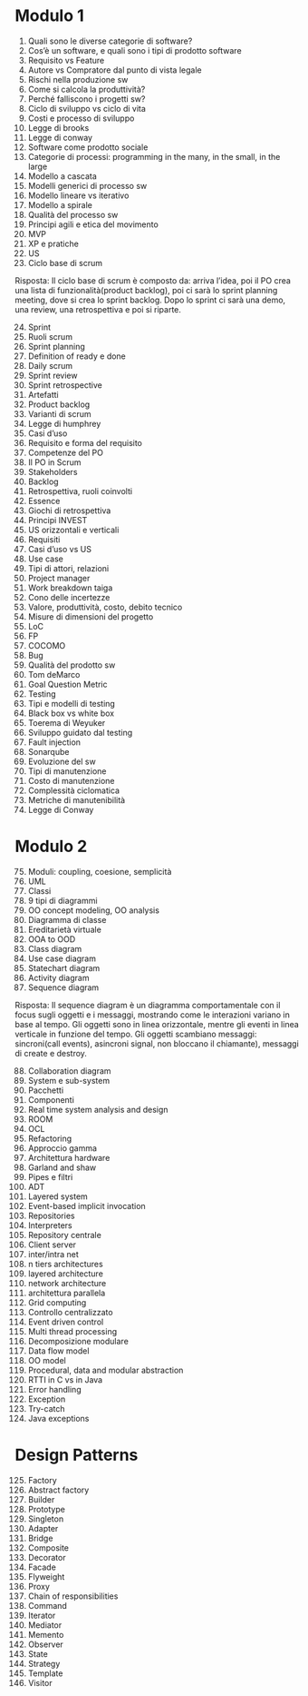 # Modulo 1

1. Quali sono le diverse categorie di software?  
2. Cos’è un software, e quali sono i tipi di prodotto software  
3. Requisito vs Feature  
4. Autore vs Compratore dal punto di vista legale  
5. Rischi nella produzione sw  
6. Come si calcola la produttività?  
7. Perché falliscono i progetti sw?  
8. Ciclo di sviluppo vs ciclo di vita  
9. Costi e processo di sviluppo  
10. Legge di brooks  
11. Legge di conway  
12. Software come prodotto sociale  
13. Categorie di processi: programming in the many, in the small, in the large  
14. Modello a cascata  
15. Modelli generici di processo sw  
16. Modello lineare vs iterativo  
17. Modello a spirale  
18. Qualità del processo sw  
19. Principi agili e etica del movimento  
20. MVP  
21. XP e pratiche  
22. US  
23. Ciclo base di scrum

Risposta: Il ciclo base di scrum è composto da: arriva l’idea, poi il PO crea una lista di funzionalità(product backlog), poi ci sarà lo sprint planning meeting, dove si crea lo sprint backlog. Dopo lo sprint ci sarà una demo, una review, una retrospettiva e poi si riparte.

24. Sprint  
25. Ruoli scrum  
26. Sprint planning  
27. Definition of ready e done  
28. Daily scrum  
29. Sprint review  
30. Sprint retrospective  
31. Artefatti  
32. Product backlog  
33. Varianti di scrum  
34. Legge di humphrey  
35. Casi d’uso  
36. Requisito e forma del requisito  
37. Competenze del PO  
38. Il PO in Scrum  
39. Stakeholders  
40. Backlog  
41. Retrospettiva, ruoli coinvolti  
42. Essence  
43. Giochi di retrospettiva  
44. Principi INVEST  
45. US orizzontali e verticali  
46. Requisiti  
47. Casi d’uso vs US  
48. Use case  
49. Tipi di attori, relazioni  
50. Project manager  
51. Work breakdown taiga  
52. Cono delle incertezze  
53. Valore, produttività, costo, debito tecnico  
54. Misure di dimensioni del progetto  
55. LoC  
56. FP  
57. COCOMO  
58. Bug  
59. Qualità del prodotto sw  
60. Tom deMarco  
61. Goal Question Metric  
62. Testing  
63. Tipi e modelli di testing  
64. Black box vs white box  
65. Toerema di Weyuker  
66. Sviluppo guidato dal testing  
67. Fault injection  
68. Sonarqube  
69. Evoluzione del sw  
70. Tipi di manutenzione  
71. Costo di manutenzione  
72. Complessità ciclomatica  
73. Metriche di manutenibilità  
74. Legge di Conway

# Modulo 2

75. Moduli: coupling, coesione, semplicità  
76. UML  
77. Classi  
78. 9 tipi di diagrammi  
79. OO concept modeling, OO analysis  
80. Diagramma di classe  
81. Ereditarietà virtuale  
82. OOA to OOD  
83. Class diagram  
84. Use case diagram  
85. Statechart diagram  
86. Activity diagram  
87. Sequence diagram

Risposta: Il sequence diagram è un diagramma comportamentale con il focus sugli oggetti e i messaggi, mostrando come le interazioni variano in base al tempo. Gli oggetti sono in linea orizzontale, mentre gli eventi in linea verticale in funzione del tempo. Gli oggetti scambiano messaggi: sincroni(call events), asincroni signal, non bloccano il chiamante), messaggi di create e destroy.

88. Collaboration diagram  
89. System e sub-system  
90. Pacchetti  
91. Componenti  
92. Real time system analysis and design  
93. ROOM  
94. OCL  
95. Refactoring  
96. Approccio gamma  
97. Architettura hardware  
98. Garland and shaw  
99. Pipes e filtri  
100. ADT  
101. Layered system  
102. Event-based implicit invocation  
103. Repositories  
104. Interpreters  
105. Repository centrale  
106. Client server  
107. inter/intra net  
108. n tiers architectures  
109. layered architecture  
110. network architecture  
111. architettura parallela  
112. Grid computing  
113. Controllo centralizzato  
114. Event driven control  
115. Multi thread processing  
116. Decomposizione modulare  
117. Data flow model  
118. OO model  
119. Procedural, data and modular abstraction  
120. RTTI in C vs in Java  
121. Error handling  
122. Exception  
123. Try-catch  
124. Java exceptions

# Design Patterns

125. Factory  
126. Abstract factory  
127. Builder  
128. Prototype  
129. Singleton  
130. Adapter  
131. Bridge  
132. Composite  
133. Decorator  
134. Facade  
135. Flyweight  
136. Proxy  
137. Chain of responsibilities  
138. Command  
139. Iterator  
140. Mediator  
141. Memento  
142. Observer  
143. State  
144. Strategy  
145. Template  
146. Visitor